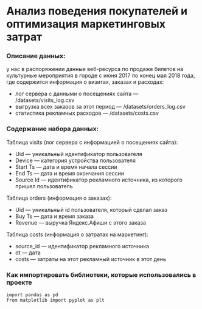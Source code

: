 # Анализ поведения покупателей и оптимизация маркетинговых затрат

### Описание данных:
у нас в распоряжении данные веб-ресурса по продаже билетов на культурные мероприятия в городе с июня 2017 по конец мая 2018 года, где содержится информация о визитах, заказах и расходах:

- лог сервера с данными о посещениях сайта — /datasets/visits_log.csv
- выгрузка всех заказов за этот период — /datasets/orders_log.csv
- статистика рекламных расходов — /datasets/costs.csv

### Содержание набора данных:
Таблица visits (лог сервера с информацией о посещениях сайта):

- Uid — уникальный идентификатор пользователя
- Device — категория устройства пользователя
- Start Ts — дата и время начала сессии
- End Ts — дата и время окончания сессии
- Source Id — идентификатор рекламного источника, из которого пришел пользователь

Таблица orders (информация о заказах):

- Uid — уникальный id пользователя, который сделал заказ
- Buy Ts — дата и время заказа
- Revenue — выручка Яндекс.Афиши с этого заказа

Таблица costs (информация о затратах на маркетинг):

- source_id — идентификатор рекламного источника
- dt — дата
- costs — затраты на этот рекламный источник в этот день

### Как импортировать библиотеки, которые использовались в проекте


```
import pandas as pd
from matplotlib import pyplot as plt
```
